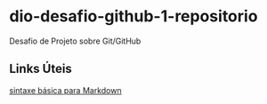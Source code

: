 # dio-desafio-github-1-repositorio
Desafio de Projeto sobre Git/GitHub

## Links Úteis
[sintaxe básica para Markdown](https://docs.pipz.com/central-de-ajuda/learning-center/guia-basico-de-markdown#open)
